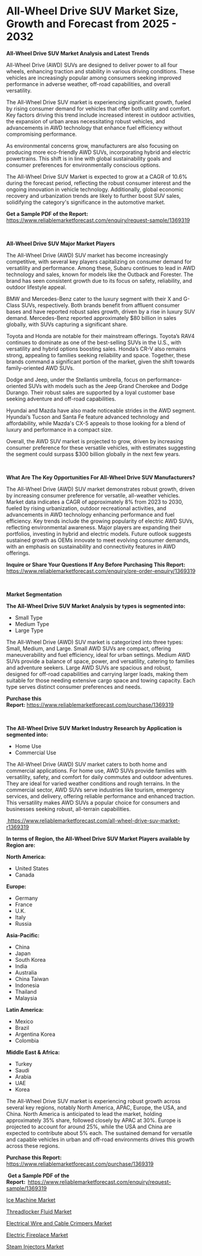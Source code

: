 <p><h1>All-Wheel Drive SUV Market Size, Growth and Forecast from 2025 - 2032</h1></p><p><strong>All-Wheel Drive SUV Market Analysis and Latest Trends</strong></p>
<p><p>All-Wheel Drive (AWD) SUVs are designed to deliver power to all four wheels, enhancing traction and stability in various driving conditions. These vehicles are increasingly popular among consumers seeking improved performance in adverse weather, off-road capabilities, and overall versatility. </p><p>The All-Wheel Drive SUV market is experiencing significant growth, fueled by rising consumer demand for vehicles that offer both utility and comfort. Key factors driving this trend include increased interest in outdoor activities, the expansion of urban areas necessitating robust vehicles, and advancements in AWD technology that enhance fuel efficiency without compromising performance.</p><p>As environmental concerns grow, manufacturers are also focusing on producing more eco-friendly AWD SUVs, incorporating hybrid and electric powertrains. This shift is in line with global sustainability goals and consumer preferences for environmentally conscious options. </p><p>The All-Wheel Drive SUV Market is expected to grow at a CAGR of 10.6% during the forecast period, reflecting the robust consumer interest and the ongoing innovation in vehicle technology. Additionally, global economic recovery and urbanization trends are likely to further boost SUV sales, solidifying the category's significance in the automotive market.</p></p>
<p><strong>Get a Sample PDF of the Report:&nbsp;</strong> <a href="https://www.reliablemarketforecast.com/enquiry/request-sample/1369319?utm_campaign=1897&utm_medium=2&utm_source=Github&utm_content=ia&utm_term=22032025&utm_id=all-wheel-drive-suv">https://www.reliablemarketforecast.com/enquiry/request-sample/1369319</a></p>
<p>&nbsp;</p>
<p><strong>All-Wheel Drive SUV Major Market Players</strong></p>
<p><p>The All-Wheel Drive (AWD) SUV market has become increasingly competitive, with several key players capitalizing on consumer demand for versatility and performance. Among these, Subaru continues to lead in AWD technology and sales, known for models like the Outback and Forester. The brand has seen consistent growth due to its focus on safety, reliability, and outdoor lifestyle appeal. </p><p>BMW and Mercedes-Benz cater to the luxury segment with their X and G-Class SUVs, respectively. Both brands benefit from affluent consumer bases and have reported robust sales growth, driven by a rise in luxury SUV demand. Mercedes-Benz reported approximately $80 billion in sales globally, with SUVs capturing a significant share. </p><p>Toyota and Honda are notable for their mainstream offerings. Toyota’s RAV4 continues to dominate as one of the best-selling SUVs in the U.S., with versatility and hybrid options boosting sales. Honda’s CR-V also remains strong, appealing to families seeking reliability and space. Together, these brands command a significant portion of the market, given the shift towards family-oriented AWD SUVs.</p><p>Dodge and Jeep, under the Stellantis umbrella, focus on performance-oriented SUVs with models such as the Jeep Grand Cherokee and Dodge Durango. Their robust sales are supported by a loyal customer base seeking adventure and off-road capabilities.</p><p>Hyundai and Mazda have also made noticeable strides in the AWD segment. Hyundai’s Tucson and Santa Fe feature advanced technology and affordability, while Mazda's CX-5 appeals to those looking for a blend of luxury and performance in a compact size.</p><p>Overall, the AWD SUV market is projected to grow, driven by increasing consumer preference for these versatile vehicles, with estimates suggesting the segment could surpass $300 billion globally in the next few years.</p></p>
<p>&nbsp;</p>
<p><strong>What Are The Key Opportunities For All-Wheel Drive SUV Manufacturers?</strong></p>
<p><p>The All-Wheel Drive (AWD) SUV market demonstrates robust growth, driven by increasing consumer preference for versatile, all-weather vehicles. Market data indicates a CAGR of approximately 8% from 2023 to 2030, fueled by rising urbanization, outdoor recreational activities, and advancements in AWD technology enhancing performance and fuel efficiency. Key trends include the growing popularity of electric AWD SUVs, reflecting environmental awareness. Major players are expanding their portfolios, investing in hybrid and electric models. Future outlook suggests sustained growth as OEMs innovate to meet evolving consumer demands, with an emphasis on sustainability and connectivity features in AWD offerings.</p></p>
<p><strong>Inquire or Share Your Questions If Any Before Purchasing This Report:</strong> <a href="https://www.reliablemarketforecast.com/enquiry/pre-order-enquiry/1369319?utm_campaign=1897&utm_medium=2&utm_source=Github&utm_content=ia&utm_term=22032025&utm_id=all-wheel-drive-suv">https://www.reliablemarketforecast.com/enquiry/pre-order-enquiry/1369319</a></p>
<p>&nbsp;</p>
<p><strong>Market Segmentation</strong></p>
<p><strong>The All-Wheel Drive SUV Market Analysis by types is segmented into:</strong></p>
<p><ul><li>Small Type</li><li>Medium Type</li><li>Large Type</li></ul></p>
<p><p>The All-Wheel Drive (AWD) SUV market is categorized into three types: Small, Medium, and Large. Small AWD SUVs are compact, offering maneuverability and fuel efficiency, ideal for urban settings. Medium AWD SUVs provide a balance of space, power, and versatility, catering to families and adventure seekers. Large AWD SUVs are spacious and robust, designed for off-road capabilities and carrying larger loads, making them suitable for those needing extensive cargo space and towing capacity. Each type serves distinct consumer preferences and needs.</p></p>
<p><strong>Purchase this Report:&nbsp;</strong><a href="https://www.reliablemarketforecast.com/purchase/1369319?utm_campaign=1897&utm_medium=2&utm_source=Github&utm_content=ia&utm_term=22032025&utm_id=all-wheel-drive-suv">https://www.reliablemarketforecast.com/purchase/1369319</a></p>
<p>&nbsp;</p>
<p><strong>The All-Wheel Drive SUV Market Industry Research by Application is segmented into:</strong></p>
<p><ul><li>Home Use</li><li>Commercial Use</li></ul></p>
<p><p>The All-Wheel Drive (AWD) SUV market caters to both home and commercial applications. For home use, AWD SUVs provide families with versatility, safety, and comfort for daily commutes and outdoor adventures. They are ideal for varied weather conditions and rough terrains. In the commercial sector, AWD SUVs serve industries like tourism, emergency services, and delivery, offering reliable performance and enhanced traction. This versatility makes AWD SUVs a popular choice for consumers and businesses seeking robust, all-terrain capabilities.</p></p>
<p><a href="https://www.reliablemarketforecast.com/all-wheel-drive-suv-market-r1369319?utm_campaign=1897&utm_medium=2&utm_source=Github&utm_content=ia&utm_term=22032025&utm_id=all-wheel-drive-suv">&nbsp;https://www.reliablemarketforecast.com/all-wheel-drive-suv-market-r1369319</a></p>
<p><strong>In terms of Region, the All-Wheel Drive SUV Market Players available by Region are:</strong></p>
<p>
    <p> <strong> North America: </strong>
        <ul>
            <li>United States</li>
            <li>Canada</li>
        </ul>
        </p> 
    <p> <strong> Europe: </strong>
        <ul>
            <li>Germany</li>
            <li>France</li>
            <li>U.K.</li>
            <li>Italy</li>
            <li>Russia</li>
        </ul>
        </p> 
    <p> <strong> Asia-Pacific: </strong>
        <ul>
            <li>China</li>
            <li>Japan</li>
            <li>South Korea</li>
            <li>India</li>
            <li>Australia</li>
            <li>China Taiwan</li>
            <li>Indonesia</li>
            <li>Thailand</li>
            <li>Malaysia</li>
        </ul>
        </p> 
    <p> <strong> Latin America: </strong>
        <ul>
            <li>Mexico</li>
            <li>Brazil</li>
            <li>Argentina Korea</li>
            <li>Colombia</li>
        </ul>
        </p> 
    <p> <strong> Middle East & Africa: </strong>
        <ul>
            <li>Turkey</li>
            <li>Saudi</li>
            <li>Arabia</li>
            <li>UAE</li>
            <li>Korea</li>
        </ul>
    </p>
    </p>
<p><p>The All-Wheel Drive SUV market is experiencing robust growth across several key regions, notably North America, APAC, Europe, the USA, and China. North America is anticipated to lead the market, holding approximately 35% share, followed closely by APAC at 30%. Europe is projected to account for around 25%, while the USA and China are expected to contribute about 5% each. The sustained demand for versatile and capable vehicles in urban and off-road environments drives this growth across these regions.</p></p>
<p><strong>Purchase this Report: </strong><a href="https://www.reliablemarketforecast.com/purchase/1369319?utm_campaign=1897&utm_medium=2&utm_source=Github&utm_content=ia&utm_term=22032025&utm_id=all-wheel-drive-suv">https://www.reliablemarketforecast.com/purchase/1369319</a></p>
<p>&nbsp;<strong>Get a Sample PDF of the Report:&nbsp;&nbsp;</strong><a href="https://www.reliablemarketforecast.com/enquiry/request-sample/1369319?utm_campaign=1897&utm_medium=2&utm_source=Github&utm_content=ia&utm_term=22032025&utm_id=all-wheel-drive-suv">https://www.reliablemarketforecast.com/enquiry/request-sample/1369319</a></p>
<p><strong></strong></p>
<p><p><a href="https://www.linkedin.com/pulse/strategic-analysis-ice-machine-market-2025-2032-growth-fml5e?utm_campaign=1897&utm_medium=2&utm_source=Github&utm_content=ia&utm_term=22032025&utm_id=all-wheel-drive-suv">Ice Machine Market</a></p><p><a href="https://github.com/rwanjamiul/Market-Research-Report-List-1/blob/main/threadlocker-fluid-market.md?utm_campaign=1897&utm_medium=2&utm_source=Github&utm_content=ia&utm_term=22032025&utm_id=all-wheel-drive-suv">Threadlocker Fluid Market</a></p><p><a href="https://github.com/sivyerloucks/Market-Research-Report-List-1/blob/main/electrical-wire-and-cable-crimpers-market.md?utm_campaign=1897&utm_medium=2&utm_source=Github&utm_content=ia&utm_term=22032025&utm_id=all-wheel-drive-suv">Electrical Wire and Cable Crimpers Market</a></p><p><a href="https://www.linkedin.com/pulse/whats-powering-electric-fireplace-market-key-growth-drivers-o1l4e?utm_campaign=1897&utm_medium=2&utm_source=Github&utm_content=ia&utm_term=22032025&utm_id=all-wheel-drive-suv">Electric Fireplace Market</a></p><p><a href="https://www.linkedin.com/pulse/technology-functions-growth-steam-injectors-market-analysis-jyepe?utm_campaign=1897&utm_medium=2&utm_source=Github&utm_content=ia&utm_term=22032025&utm_id=all-wheel-drive-suv">Steam Injectors Market</a></p></p>